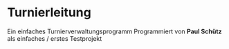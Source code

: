 # Turnierleitung
Ein einfaches Turnierverwaltungsprogramm
Programmiert von **Paul Schütz** als einfaches / erstes Testprojekt
